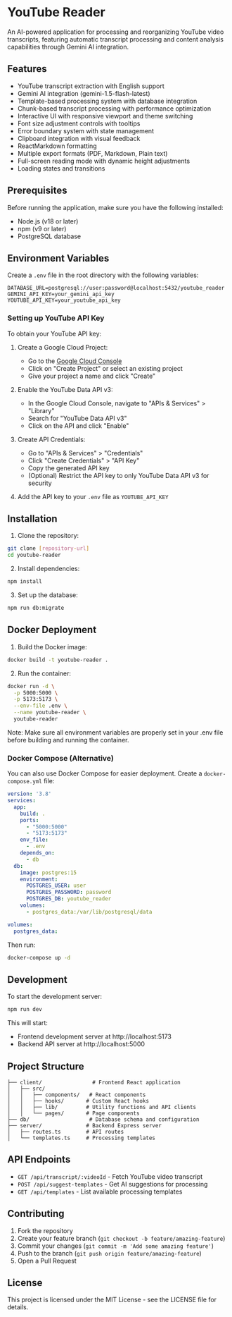 # YouTube Reader

An AI-powered application for processing and reorganizing YouTube video transcripts, featuring automatic transcript processing and content analysis capabilities through Gemini AI integration.

## Features

- YouTube transcript extraction with English support
- Gemini AI integration (gemini-1.5-flash-latest)
- Template-based processing system with database integration
- Chunk-based transcript processing with performance optimization
- Interactive UI with responsive viewport and theme switching
- Font size adjustment controls with tooltips
- Error boundary system with state management
- Clipboard integration with visual feedback
- ReactMarkdown formatting
- Multiple export formats (PDF, Markdown, Plain text)
- Full-screen reading mode with dynamic height adjustments
- Loading states and transitions

## Prerequisites

Before running the application, make sure you have the following installed:
- Node.js (v18 or later)
- npm (v9 or later)
- PostgreSQL database

## Environment Variables

Create a `.env` file in the root directory with the following variables:

```env
DATABASE_URL=postgresql://user:password@localhost:5432/youtube_reader
GEMINI_API_KEY=your_gemini_api_key
YOUTUBE_API_KEY=your_youtube_api_key
```

### Setting up YouTube API Key

To obtain your YouTube API key:

1. Create a Google Cloud Project:
   - Go to the [Google Cloud Console](https://console.cloud.google.com/)
   - Click on "Create Project" or select an existing project
   - Give your project a name and click "Create"

2. Enable the YouTube Data API v3:
   - In the Google Cloud Console, navigate to "APIs & Services" > "Library"
   - Search for "YouTube Data API v3"
   - Click on the API and click "Enable"

3. Create API Credentials:
   - Go to "APIs & Services" > "Credentials"
   - Click "Create Credentials" > "API Key"
   - Copy the generated API key
   - (Optional) Restrict the API key to only YouTube Data API v3 for security

4. Add the API key to your `.env` file as `YOUTUBE_API_KEY`

## Installation

1. Clone the repository:
```bash
git clone [repository-url]
cd youtube-reader
```

2. Install dependencies:
```bash
npm install
```

3. Set up the database:
```bash
npm run db:migrate
```

## Docker Deployment

1. Build the Docker image:
```bash
docker build -t youtube-reader .
```

2. Run the container:
```bash
docker run -d \
  -p 5000:5000 \
  -p 5173:5173 \
  --env-file .env \
  --name youtube-reader \
  youtube-reader
```

Note: Make sure all environment variables are properly set in your .env file before building and running the container.

### Docker Compose (Alternative)

You can also use Docker Compose for easier deployment. Create a `docker-compose.yml` file:

```yaml
version: '3.8'
services:
  app:
    build: .
    ports:
      - "5000:5000"
      - "5173:5173"
    env_file:
      - .env
    depends_on:
      - db
  db:
    image: postgres:15
    environment:
      POSTGRES_USER: user
      POSTGRES_PASSWORD: password
      POSTGRES_DB: youtube_reader
    volumes:
      - postgres_data:/var/lib/postgresql/data

volumes:
  postgres_data:
```

Then run:
```bash
docker-compose up -d
```

## Development

To start the development server:

```bash
npm run dev
```

This will start:
- Frontend development server at http://localhost:5173
- Backend API server at http://localhost:5000

## Project Structure

```
├── client/                # Frontend React application
│   ├── src/
│   │   ├── components/   # React components
│   │   ├── hooks/       # Custom React hooks
│   │   ├── lib/         # Utility functions and API clients
│   │   └── pages/       # Page components
├── db/                   # Database schema and configuration
├── server/              # Backend Express server
│   ├── routes.ts        # API routes
│   └── templates.ts     # Processing templates
```

## API Endpoints

- `GET /api/transcript/:videoId` - Fetch YouTube video transcript
- `POST /api/suggest-templates` - Get AI suggestions for processing
- `GET /api/templates` - List available processing templates

## Contributing

1. Fork the repository
2. Create your feature branch (`git checkout -b feature/amazing-feature`)
3. Commit your changes (`git commit -m 'Add some amazing feature'`)
4. Push to the branch (`git push origin feature/amazing-feature`)
5. Open a Pull Request

## License

This project is licensed under the MIT License - see the LICENSE file for details.
